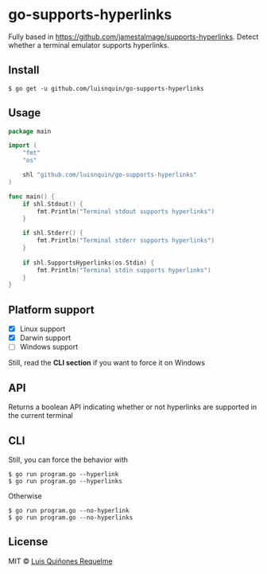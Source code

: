 # go-supports-hyperlinks

Fully based in https://github.com/jamestalmage/supports-hyperlinks. Detect whether a terminal emulator supports hyperlinks.

## Install

```console
$ go get -u github.com/luisnquin/go-supports-hyperlinks
```

## Usage

```go
package main

import (
	"fmt"
	"os"

	shl "github.com/luisnquin/go-supports-hyperlinks"
)

func main() {
	if shl.Stdout() {
		fmt.Println("Terminal stdout supports hyperlinks")
	}

	if shl.Stderr() {
		fmt.Println("Terminal stderr supports hyperlinks")
	}
	
	if shl.SupportsHyperlinks(os.Stdin) {
		fmt.Println("Terminal stdin supports hyperlinks")
	}
}

```

## Platform support

- [x] Linux support
- [x] Darwin support
- [ ] Windows support

Still, read the **CLI section** if you want to force it on Windows

## API

Returns a boolean API indicating whether or not hyperlinks are supported in the current terminal

## CLI

Still, you can force the behavior with

```console
$ go run program.go --hyperlink
$ go run program.go --hyperlinks
```

Otherwise

```console
$ go run program.go --no-hyperlink
$ go run program.go --no-hyperlinks
```

## License

MIT © [Luis Quiñones Requelme](https://github.com/luisnquin)
